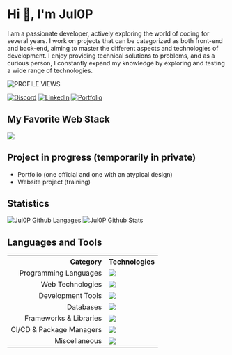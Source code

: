 # Hi 👋, I'm Jul0P

I am a passionate developer, actively exploring the world of coding for several years. I work on projects that can be categorized as both front-end and back-end, aiming to master the different aspects and technologies of development. I enjoy providing technical solutions to problems, and as a curious person, I constantly expand my knowledge by exploring and testing a wide range of technologies.

![PROFILE VIEWS](https://komarev.com/ghpvc/?username=Jul0P&label=PROFILE_VIEWS&color=0e75b6&style=for-the-badge)

[![Discord](https://img.shields.io/badge/Discord-%235865F2.svg?style=for-the-badge&logo=Discord&logoColor=white)]()
[![LinkedIn](https://img.shields.io/badge/LinkedIn-%230077B5.svg?style=for-the-badge&logo=LinkedIn&logoColor=white)]()
[![Portfolio](https://img.shields.io/badge/Portfolio-00B3E0.svg?style=for-the-badge&logo=proton%20drive&logoColor=white)]()

## My Favorite Web Stack

<img src="https://skillicons.dev/icons?i=ts,react,nextjs,tailwind,postgres,mongodb" />

## Project in progress (temporarily in private)

-   Portfolio (one official and one with an atypical design)
-   Website project (training)

## Statistics

![Jul0P Github Langages](https://github-readme-stats.vercel.app/api/top-langs/?username=Jul0P&langs_count=8&theme=react&border_color=61dafb&border_radius=11&layout=compact)
![Jul0P Github Stats](https://github-readme-stats.vercel.app/api?username=Jul0P&theme=react&border_color=61dafb&border_radius=11&show_icons=true)

## Languages and Tools

<table>
    <tr>
        <th align="right">Category</th>
        <th align="left">Technologies</th>
    </tr>
    <tr>
        <td align="right">Programming Languages</td>
        <td>
            <img src="https://skillicons.dev/icons?i=cs,cpp,java,py,lua,regex" />
        </td>
    </tr>
    <tr>
        <td align="right">Web Technologies</td>
        <td>
            <img src="https://skillicons.dev/icons?i=html,css,js,ts,bootstrap,tailwind,react,nextjs,jquery,nodejs,php,symfony,wordpress" />
        </td>
    </tr>
    <tr>
        <td align="right">Development Tools</td>
        <td>
            <img src="https://skillicons.dev/icons?i=vscode,visualstudio,rider,androidstudio,github,githubactions,git,docker" />
        </td>
    </tr>
    <tr>
        <td align="right">Databases</td>
        <td>
            <img src="https://skillicons.dev/icons?i=mysql,mongodb,sqlite,postgres,supabase,firebase" />
        </td>
    </tr>
    <tr>
        <td align="right">Frameworks & Libraries</td>
        <td>
            <img src="https://skillicons.dev/icons?i=dotnet,fastapi,prisma,discordjs" />
        </td>
    </tr>
    <tr>
        <td align="right">CI/CD & Package Managers</td>
        <td>
            <img src="https://skillicons.dev/icons?i=npm,pnpm,vite,vercel" />
        </td>
    </tr>
    <tr>
        <td align="right">Miscellaneous</td>
        <td>
            <img src="https://skillicons.dev/icons?i=discord,notion,md,unity,bots,bash,powershell,ubuntu,linux,kali,arduino" />
        </td>
    </tr>
</table>
